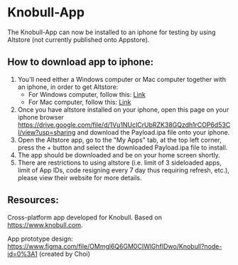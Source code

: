 # Knobull-App
The Knobull-App can now be installed to an iphone for testing by using Altstore (not currently published onto Appstore).

## How to download app to iphone:
1. You'll need either a Windows computer or Mac computer together with an iphone, in order to get Altstore:
    - For Windows computer, follow this: <a href="https://faq.altstore.io/getting-started/how-to-install-altstore-windows">Link</a>
    - For Mac computer, follow this: <a href="https://faq.altstore.io/getting-started/how-to-install-altstore-macos">Link</a>
2. Once you have altstore installed on your iphone, open this page on your iphone browser <a href="https://drive.google.com/file/d/1Vu1NUcICrUbRZK38GQzdh1rCOP6d53CI/view?usp=sharing" target="_blank">https://drive.google.com/file/d/1Vu1NUcICrUbRZK38GQzdh1rCOP6d53CI/view?usp=sharing</a> and download the Payload.ipa file onto your iphone.
3. Open the Altstore app, go to the "My Apps" tab, at the top left corner, press the + button and select the downloaded Payload.ipa file to install.
4. The app should be downloaded and be on your home screen shortly.
5. There are restrictions to using altstore (i.e. limit of 3 sideloaded apps, limit of App IDs, code resigning every 7 day thus requiring refresh, etc.), please view their website for more details.


## Resources:
Cross-platform app developed for Knobull. Based on https://www.knobull.com.

App prototype design: https://www.figma.com/file/OMmgl6Q6GM0CIWlGhfIDwo/Knobull?node-id=0%3A1 (created by Choi)
